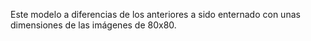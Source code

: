 Este modelo a diferencias de los anteriores a sido enternado con unas dimensiones de las imágenes
de 80x80.